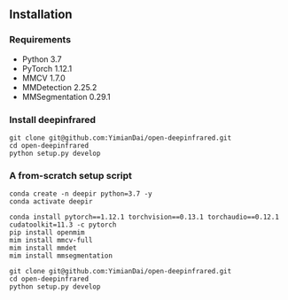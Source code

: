 ## Installation

### Requirements

- Python 3.7
- PyTorch 1.12.1
- MMCV 1.7.0
- MMDetection 2.25.2
- MMSegmentation 0.29.1

### Install deepinfrared

```shell
git clone git@github.com:YimianDai/open-deepinfrared.git
cd open-deepinfrared
python setup.py develop
```

### A from-scratch setup script

```shell
conda create -n deepir python=3.7 -y
conda activate deepir

conda install pytorch==1.12.1 torchvision==0.13.1 torchaudio==0.12.1 cudatoolkit=11.3 -c pytorch
pip install openmim
mim install mmcv-full
mim install mmdet
mim install mmsegmentation

git clone git@github.com:YimianDai/open-deepinfrared.git
cd open-deepinfrared
python setup.py develop
```